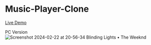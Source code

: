 # Music-Player-Clone

[Live Demo](https://aryansachan12.github.io/Music-Player-Clone/)

PC Version
![Screenshot 2024-02-22 at 20-56-34 Blinding Lights • The Weeknd](https://github.com/AryanSachan12/Music-Player-Clone/assets/141572341/a1912886-7568-4ade-9aae-15dcbcd65a25)
